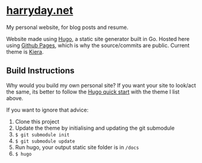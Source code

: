 # [harryday.net](harryday.net)
My personal website, for blog posts and resume.

Website made using [Hugo](https://gohugo.io/), a static site generator built in Go. 
Hosted here using [Github Pages](https://pages.github.com/), which is why the source/commits are public.
Current theme is [Kiera](https://themes.gohugo.io/hugo-kiera/).

## Build Instructions
Why would you build my own personal site?
If you want your site to look/act the same, its better to follow the [Hugo quick start](https://gohugo.io/getting-started/quick-start/) with the theme I list above.

If you want to ignore that advice:
1. Clone this project
2. Update the theme by initialising and updating the git submodule
3. `$ git submodule init`
4. `$ git submodule update`
5. Run hugo, your output static site folder is in `/docs`
6. `$ hugo`